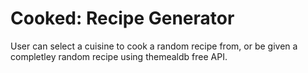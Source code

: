 # Cooked: Recipe Generator
 User can select a cuisine to cook a random recipe from, or be given a completley random recipe using themealdb free API.
